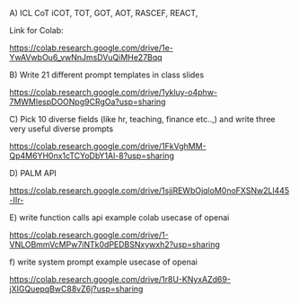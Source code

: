 A) ICL CoT iCOT, TOT, GOT, AOT, RASCEF, REACT,

Link for Colab:

https://colab.research.google.com/drive/1e-YwAVwbOu6_vwNnJmsDVuQiMHe27Bqq

B) Write 21 different prompt templates in class slides

https://colab.research.google.com/drive/1ykluy-o4phw-7MWMlespDOONpg9CRgOa?usp=sharing

C) Pick 10 diverse fields (like hr, teaching, finance etc..,) and write three very useful diverse prompts

https://colab.research.google.com/drive/1FkVghMM-Qp4M6YH0nx1cTCYoDbY1Al-8?usp=sharing

D) PALM API

https://colab.research.google.com/drive/1sjjREWbOjqloM0noFXSNw2Ll445-IIr-

E) write function calls api example colab usecase of openai

https://colab.research.google.com/drive/1-VNLOBmmVcMPw7iNTk0dPEDBSNxywxh2?usp=sharing

f) write system prompt example usecase of openai

https://colab.research.google.com/drive/1r8U-KNyxAZd69-jXIGQuepqBwC88vZ6j?usp=sharing
